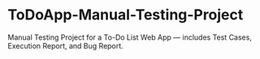 # ToDoApp-Manual-Testing-Project
Manual Testing Project for a To-Do List Web App — includes Test Cases, Execution Report, and Bug Report.
